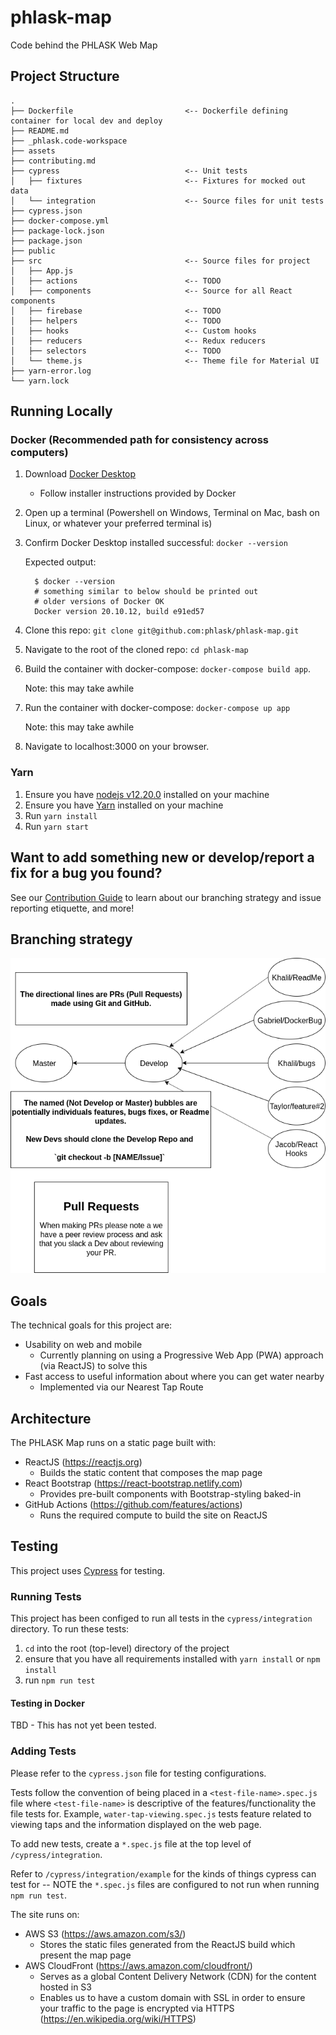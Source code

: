 # phlask-map

Code behind the PHLASK Web Map

## Project Structure

```
.
├── Dockerfile                         <-- Dockerfile defining container for local dev and deploy
├── README.md
├── _phlask.code-workspace
├── assets
├── contributing.md
├── cypress                            <-- Unit tests
│   ├── fixtures                       <-- Fixtures for mocked out data
│   └── integration                    <-- Source files for unit tests
├── cypress.json
├── docker-compose.yml
├── package-lock.json
├── package.json
├── public
├── src                                <-- Source files for project
│   ├── App.js
│   ├── actions                        <-- TODO
│   ├── components                     <-- Source for all React components
│   ├── firebase                       <-- TODO
│   ├── helpers                        <-- TODO
│   ├── hooks                          <-- Custom hooks
│   ├── reducers                       <-- Redux reducers
│   ├── selectors                      <-- TODO
│   └── theme.js                       <-- Theme file for Material UI
├── yarn-error.log
└── yarn.lock
```

## Running Locally

### Docker (Recommended path for consistency across computers)

1.  Download [Docker Desktop](https://www.docker.com/products/docker-desktop)

    - Follow installer instructions provided by Docker

1.  Open up a terminal (Powershell on Windows, Terminal on Mac, bash on Linux, or whatever your preferred terminal is)
1.  Confirm Docker Desktop installed successful: `docker --version`

    Expected output:

    ```
      $ docker --version
      # something similar to below should be printed out
      # older versions of Docker OK
      Docker version 20.10.12, build e91ed57
    ```

1.  Clone this repo: `git clone git@github.com:phlask/phlask-map.git`
1.  Navigate to the root of the cloned repo: `cd phlask-map`
1.  Build the container with docker-compose: `docker-compose build app`.

    Note: this may take awhile

1.  Run the container with docker-compose: `docker-compose up app`

    Note: this may take awhile

1.  Navigate to localhost:3000 on your browser.

### Yarn

1. Ensure you have [nodejs v12.20.0](https://nodejs.org/download/release/v12.20.0/) installed on your machine
1. Ensure you have [Yarn](https://yarnpkg.com/en/) installed on your machine
1. Run `yarn install`
1. Run `yarn start`

## Want to add something new or develop/report a fix for a bug you found?

See our [Contribution Guide](contributing.md) to learn about our branching strategy and issue reporting etiquette, and more!

## Branching strategy

![png](assets/images/phlaskgitPipelines.png)

## Goals

The technical goals for this project are:

- Usability on web and mobile
  - Currently planning on using a Progressive Web App (PWA) approach (via ReactJS) to solve this
- Fast access to useful information about where you can get water nearby
  - Implemented via our Nearest Tap Route

## Architecture

The PHLASK Map runs on a static page built with:

- ReactJS (https://reactjs.org)
  - Builds the static content that composes the map page
- React Bootstrap (https://react-bootstrap.netlify.com)
  - Provides pre-built components with Bootstrap-styling baked-in
- GitHub Actions (https://github.com/features/actions)
  - Runs the required compute to build the site on ReactJS

## Testing

This project uses [Cypress](https://www.cypress.io/) for testing.

### Running Tests

This project has been configed to run all tests in the `cypress/integration` directory. To run these tests:

1. `cd` into the root (top-level) directory of the project
2. ensure that you have all requirements installed with `yarn install` or `npm install`
3. run `npm run test`

#### Testing in Docker

TBD - This has not yet been tested.

### Adding Tests

Please refer to the `cypress.json` file for testing configurations.

Tests follow the convention of being placed in a `<test-file-name>.spec.js` file where `<test-file-name>` is descriptive of the features/functionality the file tests for. Example, `water-tap-viewing.spec.js` tests feature related to viewing taps and the information displayed on the web page.

To add new tests, create a `*.spec.js` file at the top level of `/cypress/integration`.

Refer to `/cypress/integration/example` for the kinds of things cypress can test for -- NOTE the `*.spec.js` files are configured to not run when running `npm run test`.

The site runs on:

- AWS S3 (https://aws.amazon.com/s3/)
  - Stores the static files generated from the ReactJS build which present the map page
- AWS CloudFront (https://aws.amazon.com/cloudfront/)
  - Serves as a global Content Delivery Network (CDN) for the content hosted in S3
  - Enables us to have a custom domain with SSL in order to ensure your traffic to the page is encrypted via HTTPS (https://en.wikipedia.org/wiki/HTTPS)
